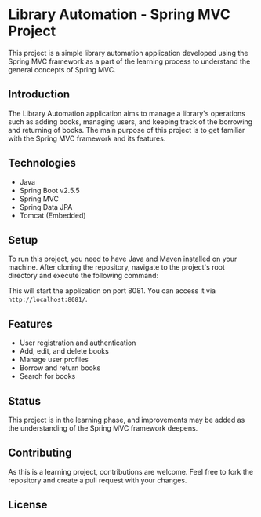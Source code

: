 
# Library Automation - Spring MVC Project

This project is a simple library automation application developed using the Spring MVC framework as a part of the learning process to understand the general concepts of Spring MVC.

## Introduction

The Library Automation application aims to manage a library's operations such as adding books, managing users, and keeping track of the borrowing and returning of books. 
The main purpose of this project is to get familiar with the Spring MVC framework and its features.

## Technologies

- Java
- Spring Boot v2.5.5
- Spring MVC
- Spring Data JPA
- Tomcat (Embedded)

## Setup

To run this project, you need to have Java and Maven installed on your machine. After cloning the repository, navigate to the project's root directory and execute the following command:


This will start the application on port 8081. You can access it via `http://localhost:8081/`.

## Features

- User registration and authentication
- Add, edit, and delete books
- Manage user profiles
- Borrow and return books
- Search for books

## Status

This project is in the learning phase, and improvements may be added as the understanding of the Spring MVC framework deepens.

## Contributing

As this is a learning project, contributions are welcome. Feel free to fork the repository and create a pull request with your changes.

## License


